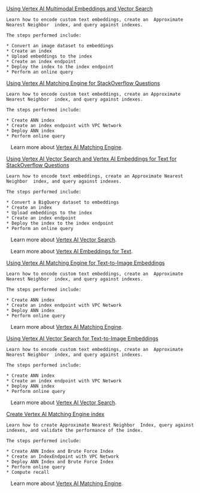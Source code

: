 
[Using Vertex AI Multimodal Embeddings and Vector Search](https://github.com/GoogleCloudPlatform/vertex-ai-samples/blob/main/notebooks/official/matching_engine/sdk_matching_engine_create_multimodal_embeddings.ipynb)

```
Learn how to encode custom text embeddings, create an  Approximate Nearest Neighbor  index, and query against indexes.

The steps performed include:

* Convert an image dataset to embeddings
* Create an index
* Upload embeddings to the index
* Create an index endpoint
* Deploy the index to the index endpoint
* Perform an online query

```


[Using Vertex AI Matching Engine for StackOverflow Questions](https://github.com/GoogleCloudPlatform/vertex-ai-samples/blob/main/notebooks/official/matching_engine/sdk_matching_engine_create_stack_overflow_embeddings.ipynb)

```
Learn how to encode custom text embeddings, create an Approximate Nearest Neighbor  index, and query against indexes.

The steps performed include:

* Create ANN index
* Create an index endpoint with VPC Network
* Deploy ANN index
* Perform online query

```

&nbsp;&nbsp;&nbsp;Learn more about [Vertex AI Matching Engine](https://cloud.google.com/vertex-ai/docs/matching-engine/overview).


[Using Vertex AI Vector Search and Vertex AI Embeddings for Text for StackOverflow Questions](https://github.com/GoogleCloudPlatform/vertex-ai-samples/blob/main/notebooks/official/matching_engine/sdk_matching_engine_create_stack_overflow_embeddings_vertex.ipynb)

```
Learn how to encode text embeddings, create an Approximate Nearest Neighbor  index, and query against indexes.

The steps performed include:

* Convert a BigQuery dataset to embeddings
* Create an index
* Upload embeddings to the index
* Create an index endpoint
* Deploy the index to the index endpoint
* Perform an online query

```

&nbsp;&nbsp;&nbsp;Learn more about [Vertex AI Vector Search](https://cloud.google.com/vertex-ai/docs/matching-engine/overview).

&nbsp;&nbsp;&nbsp;Learn more about [Vertex AI Embeddings for Text](https://cloud.google.com/vertex-ai/docs/generative-ai/embeddings/get-text-embeddings).


[Using Vertex AI Matching Engine for Text-to-Image Embeddings](https://github.com/GoogleCloudPlatform/vertex-ai-samples/blob/main/notebooks/official/matching_engine/sdk_matching_engine_create_text_to_image_embeddings.ipynb)

```
Learn how to encode custom text embeddings, create an  Approximate Nearest Neighbor  index, and query against indexes.

The steps performed include:

* Create ANN index
* Create an index endpoint with VPC Network
* Deploy ANN index
* Perform online query

```

&nbsp;&nbsp;&nbsp;Learn more about [Vertex AI Matching Engine](https://cloud.google.com/vertex-ai/docs/matching-engine/overview).


[Using Vertex AI Vector Search for Text-to-Image Embeddings](https://github.com/GoogleCloudPlatform/vertex-ai-samples/blob/main/notebooks/official/matching_engine/sdk_matching_engine_create_text_to_image_embeddings.ipynb)

```
Learn how to encode custom text embeddings, create an  Approximate Nearest Neighbor  index, and query against indexes.

The steps performed include:

* Create ANN index
* Create an index endpoint with VPC Network
* Deploy ANN index
* Perform online query

```

&nbsp;&nbsp;&nbsp;Learn more about [Vertex AI Vector Search](https://cloud.google.com/vertex-ai/docs/matching-engine/overview).


[Create Vertex AI Matching Engine index](https://github.com/GoogleCloudPlatform/vertex-ai-samples/blob/main/notebooks/official/matching_engine/sdk_matching_engine_for_indexing.ipynb)

```
Learn how to create Approximate Nearest Neighbor  Index, query against indexes, and validate the performance of the index.

The steps performed include:

* Create ANN Index and Brute Force Index
* Create an IndexEndpoint with VPC Network
* Deploy ANN Index and Brute Force Index
* Perform online query
* Compute recall

```

&nbsp;&nbsp;&nbsp;Learn more about [Vertex AI Matching Engine](https://cloud.google.com/vertex-ai/docs/matching-engine/overview).

